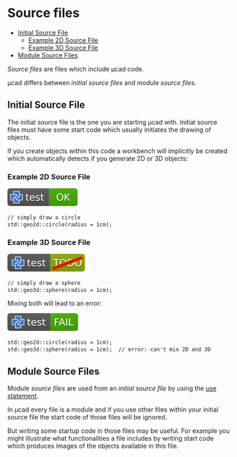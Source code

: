 # Source files

- [Initial Source File](#initial-source-file)
  - [Example 2D Source File](#example-2d-source-file)
  - [Example 3D Source File](#example-3d-source-file)
- [Module Source Files](#module-source-files)

*Source files* are files which include µcad code.

µcad differs between *initial source files* and module *source files*.

## Initial Source File

The initial source file is the one you are starting µcad with.
Initial source files must have some start code which usually initiates the drawing of objects.

If you create objects within this code a workbench will implicitly be created which automatically detects if you generate 2D or 3D objects:

### Example 2D Source File

[![test](.test/initial_source_file_2D.svg)](.test/initial_source_file_2D.log)

```µcad,initial_source_file_2D
// simply draw a circle
std::geo2d::circle(radius = 1cm);
```

### Example 3D Source File

[![test](.test/initial_source_file_3D.svg)](.test/initial_source_file_3D.log)

```µcad,initial_source_file_3
// simply draw a sphere
std::geo3d::sphere(radius = 1cm);
```

Mixing both will lead to an error:

[![test](.test/initial_source_file_mixed.svg)](.test/initial_source_file_mixed.log)

```µcad,initial_source_file_mixed#fail
std::geo2d::circle(radius = 1cm);
std::geo3d::sphere(radius = 1cm);  // error: can't mix 2D and 3D
```

## Module Source Files

Module *source files* are used from an *initial source file* by using the
[use statement](use.md).

In µcad every file is a module and if you use other files within your initial
source file the start code of those files will be ignored.

But writing some startup code in those files may be useful.
For example you might illustrate what functionalities a file includes by writing
start code which produces images of the objects available in this file.
